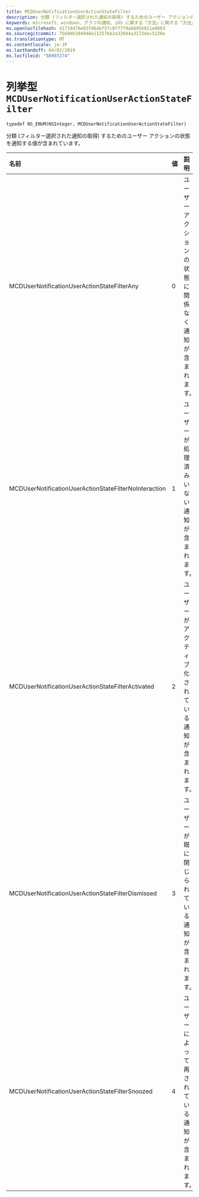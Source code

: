```yaml
---
title: MCDUserNotificationUserActionStateFilter
description: 分類 (フィルター選択された通知の取得) するためのユーザー アクションの状態を通知する値が含まれています。
keywords: microsoft、windows、グラフの通知、iOS に関する「方法」に関する「方法」の iPhone
ms.openlocfilehash: 41719d76e03fd6def57c8f77f9ab6956811e8803
ms.sourcegitcommit: 75680b384946e11257bb2a33044a3172dec5220e
ms.translationtype: MT
ms.contentlocale: ja-JP
ms.lasthandoff: 04/02/2019
ms.locfileid: "58907274"
---
```

# <a name="enum-mcdusernotificationuseractionstatefilter"></a>列挙型 `MCDUserNotificationUserActionStateFilter`

```
typedef NS_ENUM(NSInteger, MCDUserNotificationUserActionStateFilter)
```

分類 (フィルター選択された通知の取得) するためのユーザー アクションの状態を通知する値が含まれています。

|名前 | 値 | 説明 |
|:-- |:-- |:-- |
|   MCDUserNotificationUserActionStateFilterAny|0| ユーザー アクションの状態に関係なく通知が含まれます。|
|   MCDUserNotificationUserActionStateFilterNoInteraction |1| ユーザーが処理済みいない通知が含まれます。|
|   MCDUserNotificationUserActionStateFilterActivated|2| ユーザーがアクティブ化されている通知が含まれます。|
|   MCDUserNotificationUserActionStateFilterDismissed|3| ユーザーが既に閉じられている通知が含まれます。|
|   MCDUserNotificationUserActionStateFilterSnoozed|4| ユーザーによって再されている通知が含まれます。|